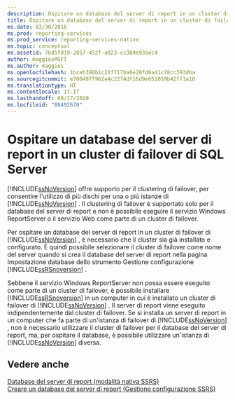 ```yaml
---
description: Ospitare un database del server di report in un cluster di failover di SQL Server
title: Ospitare un database del server di report in un cluster di failover di SQL Server | Microsoft Docs
ms.date: 03/30/2016
ms.prod: reporting-services
ms.prod_service: reporting-services-native
ms.topic: conceptual
ms.assetid: 7bd5f019-2857-452f-a023-cc3b9e93aec4
author: maggiesMSFT
ms.author: maggies
ms.openlocfilehash: 1bceb380b1c21f717ba6e20fd6a41c78cc393dba
ms.sourcegitcommit: e700497f962e4c2274df16d9e651059b42ff1a10
ms.translationtype: HT
ms.contentlocale: it-IT
ms.lasthandoff: 08/17/2020
ms.locfileid: "88492670"
---
```

# <a name="host-a-report-server-database-in-a-sql-server-failover-cluster"></a>Ospitare un database del server di report in un cluster di failover di SQL Server
  [!INCLUDE[ssNoVersion](../../includes/ssnoversion-md.md)] offre supporto per il clustering di failover, per consentire l'utilizzo di più dischi per una o più istanze di [!INCLUDE[ssNoVersion](../../includes/ssnoversion-md.md)] . Il clustering di failover è supportato solo per il database del server di report e non è possibile eseguire il servizio Windows ReportServer o il servizio Web come parte di un cluster di failover.  
  
 Per ospitare un database del server di report in un cluster di failover di [!INCLUDE[ssNoVersion](../../includes/ssnoversion-md.md)] , è necessario che il cluster sia già installato e configurato. È quindi possibile selezionare il cluster di failover come nome del server quando si crea il database del server di report nella pagina Impostazione database dello strumento Gestione configurazione [!INCLUDE[ssRSnoversion](../../includes/ssrsnoversion-md.md)] .  
  
 Sebbene il servizio Windows ReportServer non possa essere eseguito come parte di un cluster di failover, è possibile installare [!INCLUDE[ssRSnoversion](../../includes/ssrsnoversion-md.md)] in un computer in cui è installato un cluster di failover di [!INCLUDE[ssNoVersion](../../includes/ssnoversion-md.md)] . Il server di report viene eseguito indipendentemente dal cluster di failover. Se si installa un server di report in un computer che fa parte di un'istanza di failover di [!INCLUDE[ssNoVersion](../../includes/ssnoversion-md.md)] , non è necessario utilizzare il cluster di failover per il database del server di report, ma, per ospitare il database, è possibile utilizzare un'istanza di [!INCLUDE[ssNoVersion](../../includes/ssnoversion-md.md)] diversa.  
  
## <a name="see-also"></a>Vedere anche  
 [Database del server di report &#40;modalità nativa SSRS&#41;](../../reporting-services/report-server/report-server-database-ssrs-native-mode.md)   
 [Creare un database del server di report &#40;Gestione configurazione SSRS&#41;](../../reporting-services/install-windows/ssrs-report-server-create-a-report-server-database.md)  
  
  
